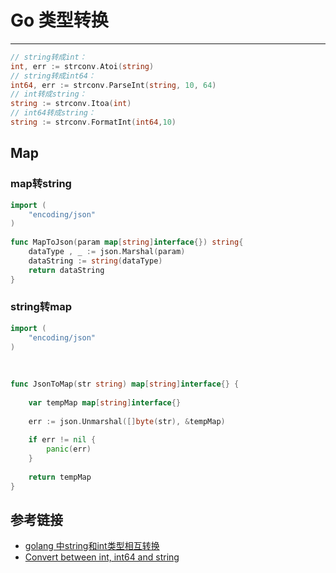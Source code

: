 # Go 类型转换
***

```go
// string转成int：
int, err := strconv.Atoi(string)
// string转成int64：
int64, err := strconv.ParseInt(string, 10, 64)
// int转成string：
string := strconv.Itoa(int)
// int64转成string：
string := strconv.FormatInt(int64,10)
```

## Map
### map转string
```go
import (
	"encoding/json"
)
 
func MapToJson(param map[string]interface{}) string{
	dataType , _ := json.Marshal(param)
	dataString := string(dataType)
	return dataString
}
```

### string转map
```go
import (
	"encoding/json"
)
 
 
 
func JsonToMap(str string) map[string]interface{} {
 
	var tempMap map[string]interface{}
 
	err := json.Unmarshal([]byte(str), &tempMap)
 
	if err != nil {
		panic(err)
	}
 
	return tempMap
}
```

## 参考链接
- [golang 中string和int类型相互转换](https://blog.csdn.net/iamlihongwei/article/details/79550958)
- [Convert between int, int64 and string](https://yourbasic.org/golang/convert-int-to-string/)